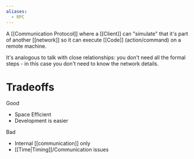 ```yaml
---
aliases:
  - RPC
---
```

A [[Communication Protocol]] where a [[Client]] can "simulate" that it's part of another [[network]] so it can execute [[Code]] (action/command) on a remote machine.

It's analogous to talk with close relationships: you don't need all the formal steps - in this case you don't need to know the network details.

# Tradeoffs
Good
- Space Efficient
- Development is easier

Bad
- Internal [[communication]] only
- [[Time|Timing]]/Communication issues 